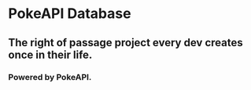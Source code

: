 # PokeAPI Database

## The right of passage project every dev creates once in their life.

### Powered by PokeAPI.
